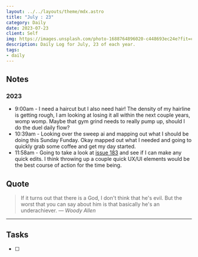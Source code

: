 ```yaml
---
layout: ../../layouts/theme/mdx.astro
title: "July : 23"
category: Daily
date: 2023-07-23
client: Self
img: https://images.unsplash.com/photo-1688764896020-c448693ec24e?fit=crop&q=85&w=1400&h=700
description: Daily Log for July, 23 of each year.
tags:
- daily
---
```


## Notes
### 2023
- 9:00am - I need a haircut but I also need hair! The density of my hairline is getting rough, I am looking at losing it all within the next couple years, womp womp. Maybe that gym grind needs to really pump up, should I do the duel daily flow? 
- 10:39am - Looking over the sweep ai and mapping out what I should be doing this Sunday Funday. Okay mapped out what I needed and going to quickly grab some coffee and get my day started. 
- 11:58am - Going to take a look at [issue 183](https://github.com/KBVE/kbve.com/issues/183) and see if I can make any quick edits. I think throwing up a couple quick UX/UI elements would be the best course of action for the time being.

## Quote

> If it turns out that there is a God, I don't think that he's evil. But the worst that you can say about him is that basically he's an underachiever.
> — <cite>Woody Allen</cite>

---

## Tasks

- [ ]